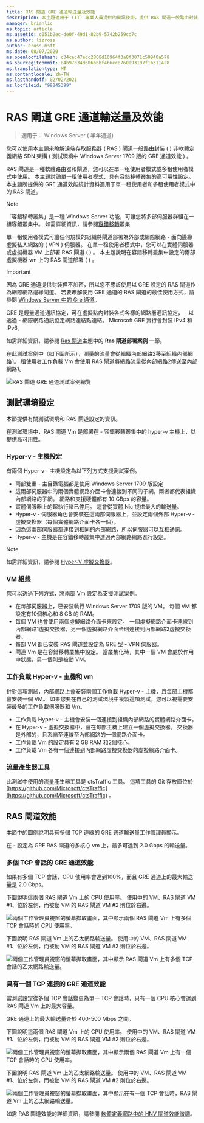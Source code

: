 ```yaml
---
title: RAS 閘道 GRE 通道輸送量及效能
description: 本主題適用于 (IT) 專業人員提供的資訊技術，提供 RAS 閘道一般路由封裝 (GRE) 通道的輸送量效能資訊。
manager: brianlic
ms.topic: article
ms.assetid: c051b2ec-de0f-49d1-82b9-5742b259cd7c
ms.author: lizross
author: eross-msft
ms.date: 08/07/2020
ms.openlocfilehash: c34cec47edc2808d16964f3a8f3071c50940a578
ms.sourcegitcommit: 84b97d34d606b6bf4b6ec8760a93107f1b311428
ms.translationtype: MT
ms.contentlocale: zh-TW
ms.lasthandoff: 02/02/2021
ms.locfileid: "99245399"
---
```

# <a name="ras-gateway-gre-tunnel-throughput-and-performance"></a>RAS 閘道 GRE 通道輸送量及效能

>適用于： Windows Server \( 半年通道\)

您可以使用本主題來瞭解遠端存取服務器 \( RAS \) 閘道一般路由封裝 \( \) 非軟體定義網路 SDN 架構 \( 測試環境中 Windows Server 1709 版的 GRE 通道效能 \) 。

RAS 閘道是一種軟體路由器和閘道，您可以在單一租使用者模式或多租使用者模式中使用。 本主題討論單一租使用者模式、具有容錯移轉叢集的高可用性設定。 本主題所提供的 GRE 通道效能統計資料適用于單一租使用者和多租使用者模式中的 RAS 閘道。

>[!NOTE]
>「容錯移轉叢集」是一種 Windows Server 功能，可讓您將多部伺服器群組在一組容錯叢集中。 如需詳細資訊，請參閱[容錯移轉](../../../failover-clustering/failover-clustering-overview.md)叢集

單一租使用者模式可讓任何規模的組織將閘道部署為外部或網際網路 \- 面向邊緣虛擬私人網路的 \( VPN \) 伺服器。 在單一租使用者模式中，您可以在實體伺服器或虛擬機器 VM 上部署 RAS 閘道 \( \) 。 本主題說明在容錯移轉叢集中設定的兩部虛擬機器 vm 上的 RAS 閘道部署 \( \) 。

>[!IMPORTANT]
>因為 GRE 通道提供封裝但不加密，所以您不應該使用以 GRE 設定的 RAS 閘道作為網際網路邊緣閘道。 若要瞭解使用 GRE 通道的 RAS 閘道的最佳使用方式，請參閱 [Windows Server 中的 Gre 通道](gre-tunneling-windows-server.md)。

GRE 是輕量通道通訊協定，可在虛擬點內封裝各式各樣的網路層通訊協定， \- 以透過 \- 網際網路通訊協定網路連結點連結。 Microsoft GRE 實行會封裝 IPv4 和 IPv6。

如需詳細資訊，請參閱 [Ras 閘道](./ras-gateway.md#bkmk_deploy)主題中的 **Ras 閘道部署案例** 一節。

在此測試案例中（如下圖所示），測量的流量會從組織內部網路2移至組織內部網路1。 租使用者工作負載 Vm 會使用 RAS 閘道將網路流量從內部網路2傳送至內部網路1。

![RAS 閘道 GRE 通道測試案例總覽](../../media/GRE-Tunnel-Perf/Gre-Infrastructure.jpg)

## <a name="test-environment-configuration"></a>測試環境設定

本節提供有關測試環境和 RAS 閘道設定的資訊。

在測試環境中，RAS 閘道 Vm 是部署在 \- 容錯移轉叢集中的 hyper-v 主機上，以提供高可用性。

### <a name="hyper-v-host-configuration"></a>Hyper-v \- 主機設定

有兩個 Hyper-v \- 主機設定為以下列方式支援測試案例。

- 兩部雙重 \- 主目錄電腦都是使用 Windows Server 1709 版設定
- 這兩部伺服器中的兩個實體網路介面卡會連接到不同的子網，兩者都代表組織內部網路的子網。 網路和支援硬體都有 10 GBps 的容量。
- 實體伺服器上的超執行緒已停用。 這會從實體 Nic 提供最大的輸送量。
- Hyper-v \- 伺服器角色會安裝在這兩部伺服器上，並設定兩個外部 Hyper-v \- 虛擬交換器（每個實體網路介面卡各一個）。
- 因為這兩部伺服器都連接到相同的內部網路，所以伺服器可以互相通訊。
- Hyper-v \- 主機是在容錯移轉叢集中透過內部網路網路進行設定。

>[!NOTE]
>如需詳細資訊，請參閱 [Hyper-V 虛擬交換器](../../../virtualization/hyper-v-virtual-switch/hyper-v-virtual-switch.md)。

### <a name="vm-configuration"></a>VM 組態

您可以透過下列方式，將兩部 Vm 設定為支援測試案例。

- 在每部伺服器上，已安裝執行 Windows Server 1709 版的 VM。 每個 VM 都設定有10個核心和 8 GB 的 RAM。
- 每個 VM 也會使用兩個虛擬網路介面卡來設定。 一個虛擬網路介面卡連線到內部網路1虛擬交換器，另一個虛擬網路介面卡則連接到內部網路2虛擬交換器。
- 每部 VM 都已安裝 RAS 閘道並設定為 GRE 型 \- VPN 伺服器。
- 閘道 Vm 是在容錯移轉叢集中設定。 當叢集化時，其中一個 VM 會處於作用中狀態，另一個則是被動 VM。

### <a name="workload-hyper-v-hosts-and-vms"></a>工作負載 Hyper-v \- 主機和 vm

針對這項測試，內部網路上會安裝兩個工作負載 Hyper-v \- 主機，且每部主機都會安裝一個 VM。 如果您要在自己的測試環境中複製這項測試，您可以視需要安裝最多的工作負載伺服器和 Vm。

- 工作負載 Hyper-v \- 主機會安裝一個連接到組織內部網路的實體網路介面卡。
- 在 Hyper-v \- 虛擬交換器中，會在每部主機上建立一個虛擬交換器。 交換器是外部的，且系結至連線至內部網路的一個網路介面卡。
- 工作負載 Vm 的設定具有 2 GB RAM 和2個核心。
- 工作負載 Vm 各有一個連接到內部網路虛擬交換器的虛擬網路介面卡。

### <a name="traffic-generator-tool"></a>流量產生器工具

此測試中使用的流量產生器工具是 ctsTraffic 工具。 這項工具的 Git 存放庫位於 [https://github.com/Microsoft/ctsTraffic](https://github.com/Microsoft/ctsTraffic) 。

## <a name="ras-gateway-performance"></a>RAS 閘道效能

本節中的圖例說明具有多個 TCP 連線的 GRE 通道輸送量工作管理員顯示。

在 \- 設定為 GRE RAS 閘道的多核心 vm 上，最多可達到 2.0 Gbps 的輸送量。

### <a name="gre-tunnel-performance-with-multiple-tcp-sessions"></a>多個 TCP 會話的 GRE 通道效能

如果有多個 TCP 會話，CPU 使用率會達到100%，而且 GRE 通道上的最大輸送量是 2.0 Gbps。

下圖說明這兩個 RAS 閘道 Vm 上的 CPU 使用率。 使用中的 VM、RAS 閘道 VM #1、位於左側，而被動 VM 的 RAS 閘道 VM #2 則位於右邊。

![兩個工作管理員視窗的螢幕擷取畫面，其中顯示兩個 RAS 閘道 Vm 上有多個 TCP 會話時的 CPU 使用率。](../../media/GRE-Tunnel-Perf/Gre-Tunnel-01.jpg)

下圖說明 RAS 閘道 Vm 上的乙太網路輸送量。 使用中的 VM、RAS 閘道 VM #1、位於左側，而被動 VM 的 RAS 閘道 VM #2 則位於右邊。

![兩個工作管理員視窗的螢幕擷取畫面，其中顯示 RAS 閘道 Vm 上有多個 TCP 會話的乙太網路輸送量。](../../media/GRE-Tunnel-Perf/Gre-Tunnel-02.jpg)


### <a name="gre-tunnel-performance-with-one-tcp-connection"></a>具有一個 TCP 連接的 GRE 通道效能

當測試設定從多個 TCP 會話變更為單一 TCP 會話時，只有一個 CPU 核心會達到 RAS 閘道 Vm 上的最大容量。

GRE 通道上的最大輸送量介於 400-500 Mbps 之間。

下圖說明這兩個 RAS 閘道 Vm 上的 CPU 使用率。 使用中的 VM、RAS 閘道 VM #1、位於左側，而被動 VM 的 RAS 閘道 VM #2 則位於右邊。

![兩個工作管理員視窗的螢幕擷取畫面，其中顯示兩個 RAS 閘道 Vm 上有一個 TCP 會話時的 CPU 使用率。](../../media/GRE-Tunnel-Perf/Gre-Tunnel-03.jpg)


下圖說明 RAS 閘道 Vm 上的乙太網路輸送量。 使用中的 VM、RAS 閘道 VM #1、位於左側，而被動 VM 的 RAS 閘道 VM #2 則位於右邊。

![兩個工作管理員視窗的螢幕擷取畫面，其中顯示在有一個 TCP 會話時，RAS 閘道 Vm 上的乙太網路輸送量。](../../media/GRE-Tunnel-Perf/Gre-Tunnel-04.jpg)

如需 RAS 閘道效能的詳細資訊，請參閱 [軟體定義網路中的 HNV 閘道效能微調](../../../administration/performance-tuning/subsystem/software-defined-networking/hnv-gateway-performance.md)。
